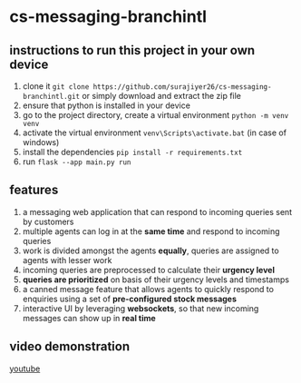 # cs-messaging-branchintl

## instructions to run this project in your own device

1. clone it `git clone https://github.com/surajiyer26/cs-messaging-branchintl.git` or simply download and extract the zip file
2. ensure that python is installed in your device
3. go to the project directory, create a virtual environment `python -m venv venv`
4. activate the virtual environment `venv\Scripts\activate.bat` (in case of windows)
5. install the dependencies `pip install -r requirements.txt`
6. run `flask --app main.py run`

## features

1. a messaging web application that can respond to incoming queries sent by customers
2. multiple agents can log in at the **same time** and respond to incoming queries
3. work is divided amongst the agents **equally**, queries are assigned to agents with lesser work
4. incoming queries are preprocessed to calculate their **urgency level**
5. **queries are prioritized** on basis of their urgency levels and timestamps
6. a canned message feature that allows agents to quickly respond to enquiries using a set of **pre-configured stock messages**
7. interactive UI by leveraging **websockets**, so that new incoming messages can show up in **real time**

## video demonstration

 [youtube](https://youtu.be/IenwEZX-_pc) 
